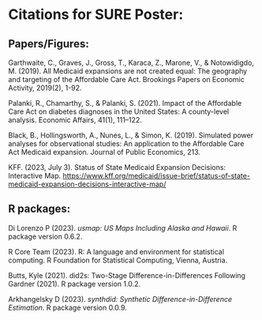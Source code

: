 ﻿# Citations for SURE Poster:
## Papers/Figures:

Garthwaite, C., Graves, J., Gross, T., Karaca, Z., Marone, V., & Notowidigdo, M. (2019). All Medicaid expansions are not created equal: The geography and targeting of the Affordable Care Act.  Brookings Papers on Economic Activity, 2019(2), 1-92. 

Palanki, R., Chamarthy, S., & Palanki, S. (2021). Impact of the Affordable Care Act on diabetes diagnoses in the United States: A county-level analysis. Economic Affairs, 41(1), 111–122.

Black, B., Hollingsworth, A., Nunes, L., & Simon, K. (2019). Simulated power analyses for observational studies: An application to the Affordable Care Act Medicaid expansion. Journal of Public Economics, 213.

KFF. (2023, July 3). Status of State Medicaid Expansion Decisions: Interactive Map. https://www.kff.org/medicaid/issue-brief/status-of-state-medicaid-expansion-decisions-interactive-map/

## R packages:

Di Lorenzo P (2023). _usmap: US Maps Including Alaska and Hawaii_. R package version 0.6.2.

R Core Team (2023). R: A language and environment for statistical computing. R Foundation for Statistical Computing, Vienna, Austria.

Butts, Kyle (2021).  did2s: Two-Stage Difference-in-Differences Following Gardner (2021). R package version 1.0.2.

Arkhangelsky D (2023). _synthdid: Synthetic Difference-in-Difference Estimation_. R package version 0.0.9.


